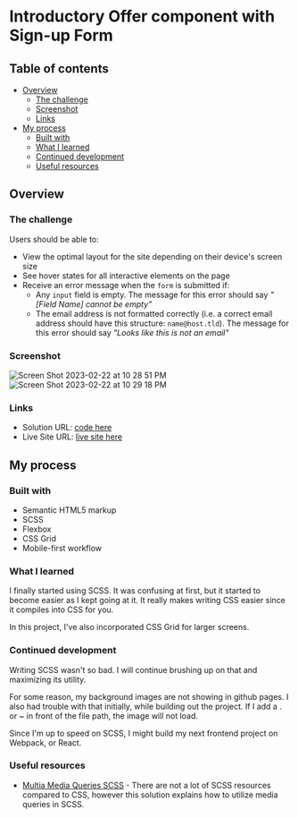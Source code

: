 # Introductory Offer component with Sign-up Form

## Table of contents

- [Overview](#overview)
  - [The challenge](#the-challenge)
  - [Screenshot](#screenshot)
  - [Links](#links)
- [My process](#my-process)
  - [Built with](#built-with)
  - [What I learned](#what-i-learned)
  - [Continued development](#continued-development)
  - [Useful resources](#useful-resources)


## Overview

### The challenge

Users should be able to:

- View the optimal layout for the site depending on their device's screen size
- See hover states for all interactive elements on the page
- Receive an error message when the `form` is submitted if:
  - Any `input` field is empty. The message for this error should say *"[Field Name] cannot be empty"*
  - The email address is not formatted correctly (i.e. a correct email address should have this structure: `name@host.tld`). The message for this error should say *"Looks like this is not an email"*

### Screenshot
![Screen Shot 2023-02-22 at 10 28 51 PM](https://user-images.githubusercontent.com/75948442/220815264-c498f38c-bb1b-483a-b9f9-78efef10cb46.png)
![Screen Shot 2023-02-22 at 10 29 18 PM](https://user-images.githubusercontent.com/75948442/220815330-804dd1de-0b91-458f-a41c-da5739033312.png)

### Links

- Solution URL: [code here](https://github.com/gp0710/intro-signup-form)
- Live Site URL: [live site here](https://gp0710.github.io/intro-signup-form/)

## My process

### Built with

- Semantic HTML5 markup
- SCSS
- Flexbox
- CSS Grid
- Mobile-first workflow

### What I learned

I finally started using SCSS. It was confusing at first, but it started to become easier as I kept going at it. It really makes writing CSS easier since it compiles into CSS for you. 

In this project, I've also incorporated CSS Grid for larger screens.

### Continued development

Writing SCSS wasn't so bad. I will continue brushing up on that and maximizing its utility.

For some reason, my background images are not showing in github pages. I also had trouble with that initially, while building out the project. If I add a . or ~ in front of the file path, the image will not load.

Since I'm up to speed on SCSS, I might build my next frontend project on Webpack, or React. 

### Useful resources
- [Multia Media Queries SCSS](https://stackoverflow.com/questions/42160426/multiple-media-queries-issue-when-using-sass-mixin-and-content) - There are not a lot of SCSS resources compared to CSS, however this solution explains how to utilize media queries in SCSS.
 
